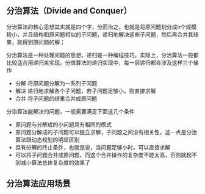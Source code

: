 ## 分治算法（Divide and Conquer）
分治算法的核心思想其实就是四个字，分而治之，也就是将原问题划分成n个规模较小，并且结构和原问题相似的子问题，递归地解决这些子问题，然后再合并其结果，就得到原问题的解；

分治算法是一种处理问题的思想，递归是一种编程技巧。实际上，分治算法一般都比较适合用递归来实现。分值算法的递归实现中，每一层递归都会涉及这样三个操作
- 分解 将原问题分解为一系列子问题
- 解决 递归地求解各个子问题，若子问题足够小，则直接求解
- 合并 将子问题的结果合并成原问题

分治算法能解决的问题，一般需要满足下面这几个条件
- 原问题与分解成的小问题具有相同的模式
- 原问题分解成的子问题可以独立求解，子问题之间没有相关性，这一点是分治算法跟动态规划的明显区别
- 具有分解的终止条件，也就是说，当问题足够小时，可以直接求解
- 可以将子问题合并成原问题，而这个合并操作的复杂度不能太高，否则就起不到减小算法总体复杂度的效果了

分治算法应用场景
- 